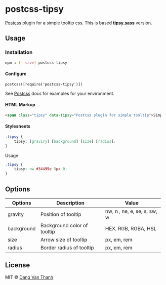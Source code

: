 # postcss-tipsy

[Postcss](https://github.com/postcss/postcss) plugin for a simple tooltip css. This is based **[tipsy.sass](https://github.com/dangvanthanh/tipsy.sass)** version.

## Usage

### Installation

```bash
npm i [--save] postcss-tipsy
```

#### Configure

```
postcss([require('postcss-tipsy')])
```

See [Postcss](https://github.com/postcss/postcss) docs for examples for your environment.

#### HTML Markup

```html
<span class="tipsy" data-tipsy="Postcss plugin for simple tooltip">Simple Tipsy</span>
```

#### Stylesheets

```css
.tipsy {
	tipsy: [graviry] [background] [size] [radius];
}
```

Usage

```css
.tipsy {
	tipsy: nw #34495e 5px 0;
}
```

## Options

| Options    | Description                 | Value                             |
|------------|-----------------------------|-----------------------------------|
| gravity    | Position of tooltip         | nw, n , ne, e, se, s, sw, w       |
| background | Background color of tooltip | HEX, RGB, RGBA, HSL               |
| size       | Arrow size of tooltip       | px, em, rem                       |
| radius     | Border radius of tooltip    | px, em, rem                       |

## License

MIT © [Dang Van Thanh](http://dangthanh.org)
